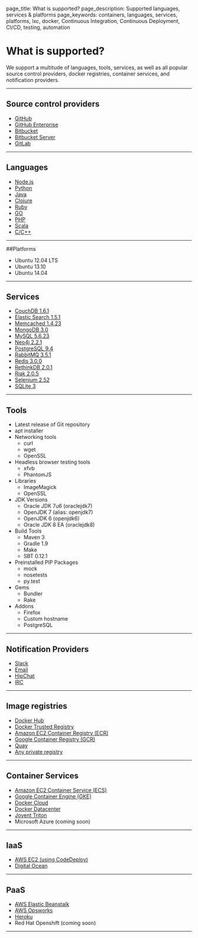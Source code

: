 page_title: What is supported?
page_description: Supported languages, services & platforms
page_keywords: containers, languages, services, platforms, lxc, docker, Continuous Integration, Continuous Deployment, CI/CD, testing, automation

# What is supported?

We support a multitude of languages, tools, services, as well as all popular source control providers, docker registries, container services, and notification providers.

---

## Source control providers
-  [GitHub](/integrations/scm/github/)
-  [GitHub Enterprise](/integrations/scm/githubEnterprise/)
-  [Bitbucket](/integrations/scm/bitbucket/)
-  [Bitbucket Server](/integrations/scm/bitbucketServer/)
-  [GitLab](/integrations/scm/gitlab/)

---

## Languages

-  [Node.js](/ci/languages/node/)
-  [Python](/ci/languages/python/)
-  [Java](/ci/languages/java/)
-  [Clojure](/ci/languages/clojure/)
-  [Ruby](/ci/languages/ruby/)
-  [GO](/ci/languages/go/)
-  [PHP](/ci/languages/php/)
-  [Scala](/ci/languages/scala/)
-  [C/C++](/ci/languages/objc/)

---

##Platforms
-  Ubuntu 12.04 LTS
-  Ubuntu 13.10
-  Ubuntu 14.04

---

## Services
-  [CouchDB 1.6.1](/ci/services/couchDB/)
-  [Elastic Search 1.5.1](/ci/services/elasticSearch/)
-  [Memcached 1.4.23](/ci/services/memcached/)
-  [MongoDB 3.0](/ci/services/mongoDB/)
-  [MySQL 5.6.23](/ci/services/mySQL/)
-  [Neo4j 2.2.1](/ci/services/neo4j/)
-  [PostgreSQL 9.4](/ci/services/postgreSQL/)
-  [RabbitMQ 3.5.1](/ci/services/rabbitMQ/)
-  [Redis 3.0.0](/ci/services/redis/)
-  [RethinkDB 2.0.1](/ci/services/rethinkDB/)
-  [Riak 2.0.5](/ci/services/riak/)
-  [Selenium 2.52](/ci/services/selenium/)
-  [SQLite 3](/ci/services/sqlite/)

---

## Tools
-   Latest release of Git repository
-   apt installer
-   Networking tools
    -   curl
    -   wget
    -   OpenSSL
-   Headless browser testing tools
    -   xfvb
    -   PhantomJS
-   Libraries
    -   ImageMagick
    -   OpenSSL
-   JDK Versions
    -   Oracle JDK 7u6 (oraclejdk7)
    -   OpenJDK 7 (alias: openjdk7)
    -   OpenJDK 6 (openjdk6)
    -   Oracle JDK 8 EA (oraclejdk8)
-   Build Tools
    -   Maven 3
    -   Gradle 1.9
    -   Make
    -   SBT 0.12.1
-   Preinstalled PIP Packages
    -   mock
    -   nosetests
    -   py.test
-   Gems
    -   Bundler
    -   Rake
-   Addons
    -   Firefox
    -   Custom hostname
    -   PostgreSQL

---

## Notification Providers
- [Slack](/integrations/notifications/slack/)
- [Email](/integrations/notifications/email/)
- [HipChat](/integrations/notifications/hipchat/)
- [IRC](/integrations/notifications/irc/)

---

## Image registries
- [Docker Hub](/integrations/imageRegistries/dockerHub/)
- [Docker Trusted Registry](/integrations/imageRegistries/dockerTrustedRegistry/)
- [Amazon EC2 Container Registry (ECR)](/integrations/imageRegistries/ecr/)
- [Google Container Registry (GCR)](/integrations/imageRegistries/gcr/)
- [Quay](/integrations/imageRegistries/quay/)
- [Any private registry](/integrations/imageRegistries/privateRegistry/)

---

## Container Services
- [Amazon EC2 Container Service (ECS)](/integrations/containerServices/ecs/)
- [Google Container Engine (GKE)](/integrations/containerServices/gke/)
- [Docker Cloud](/integrations/containerServices/dockerCloud/)
- [Docker Datacenter](/integrations/containerServices/dockerDatacenter/)
- [Joyent Triton](/integrations/containerServices/joyentTriton/)
- Microsoft Azure (coming soon)

---

## IaaS
- [AWS EC2 (using CodeDeploy)](/tutorials/usingCodeDeploy/)
- [Digital Ocean](/tutorials/usingDigitalOcean/)

---

## PaaS
- [AWS Elastic Beanstalk](/integrations/deploy/eb/)
- [AWS Opsworks](/tutorials/usingOpsWorks/)
- [Heroku](/tutorials/usingHeroku/)
- Red Hat Openshift (coming soon)

---
